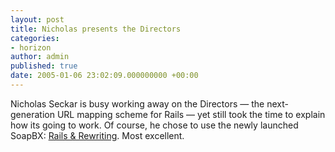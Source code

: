 ```yaml
---
layout: post
title: Nicholas presents the Directors
categories:
- horizon
author: admin
published: true
date: 2005-01-06 23:02:09.000000000 +00:00
---
```

<p>Nicholas Seckar is busy working away on the Directors &#8212; the next-generation <span class="caps">URL</span> mapping scheme for Rails &#8212; yet still took the time to explain how its going to work. Of course, he chose to use the newly launched SoapBX: <a href="http://www.soapbx.com/viewer/show/34">Rails &amp; Rewriting</a>. Most excellent.</p>